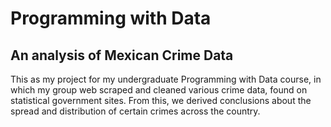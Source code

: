 # Programming with Data
## An analysis of Mexican Crime Data

This as my project for my undergraduate Programming with Data course, in which my group web scraped and cleaned various crime data, found on statistical government sites. From this, we derived conclusions about the spread and distribution of certain crimes across the country.

